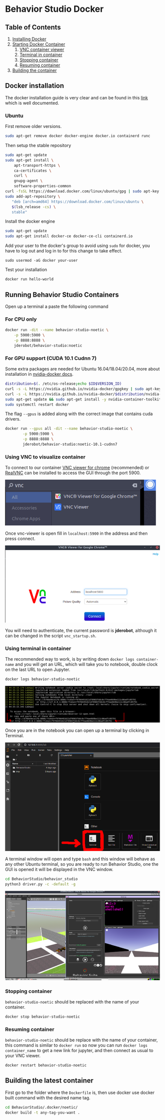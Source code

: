 # Behavior Studio Docker

## Table of Contents

1. [Installing Docker](#docker-installation)
2. [Starting Docker Container](#starting-docker)
    1. [VNC container viewer](#vnc)
    2. [Terminal in container](#term)
    3. [Stopping container](#stop)
    4. [Resuming container](#resume)
3. [Building the container](#building)

## Docker installation <a name="docker-installation"></a>

The docker installation guide is very clear and can be found in this [link](https://docs.docker.com/get-docker/) which is well documented.

### Ubuntu

First remove older versions.

```bash
sudo apt-get remove docker docker-engine docker.io containerd runc
```

Then setup the stable repository

```bash
sudo apt-get update
sudo apt-get install \
    apt-transport-https \
    ca-certificates \
    curl \
    gnupg-agent \
    software-properties-common
curl -fsSL https://download.docker.com/linux/ubuntu/gpg | sudo apt-key add -
sudo add-apt-repository \
   "deb [arch=amd64] https://download.docker.com/linux/ubuntu \
   $(lsb_release -cs) \
   stable"    
```

Install the docker engine

```bash
sudo apt-get update
sudo apt-get install docker-ce docker-ce-cli containerd.io
```

Add your user to the docker's group to avoid using `sudo` for docker, you have to log out and log in to for this change to take effect.

```
sudo usermod -aG docker your-user
```

Test your installation

```bash
docker run hello-world
```

## Running Behavior Studio Containers <a name="starting-docker"></a>

Open up a terminal a paste the following command

### For CPU only

```bash
docker run -dit --name behavior-studio-noetic \
	-p 5900:5900 \
	-p 8888:8888 \
	jderobot/behavior-studio:noetic
```

### For GPU support (CUDA 10.1 Cudnn 7)

Some extra packages are needed for Ubuntu 16.04/18.04/20.04, more about installation in [nvidia-docker docs](https://github.com/NVIDIA/nvidia-docker).

```bash
distribution=$(. /etc/os-release;echo $ID$VERSION_ID)
curl -s -L https://nvidia.github.io/nvidia-docker/gpgkey | sudo apt-key add -
curl -s -L https://nvidia.github.io/nvidia-docker/$distribution/nvidia-docker.list | sudo tee /etc/apt/sources.list.d/nvidia-docker.list
sudo apt-get update && sudo apt-get install -y nvidia-container-toolkit
sudo systemctl restart docker
```

The flag `--gpus` is added along with the correct image that contains cuda drivers.

```bash
docker run --gpus all -dit --name behavior-studio-noetic \
        -p 5900:5900 \
        -p 8888:8888 \
        jderobot/behavior-studio:noetic-10.1-cudnn7
```

### Using VNC to visualize container <a name="vnc"></a>

To connect to our container [VNC viewer for chrome](https://chrome.google.com/webstore/detail/vnc%C2%AE-viewer-for-google-ch/iabmpiboiopbgfabjmgeedhcmjenhbla?hl=en) (recommended) or [RealVNC](https://www.realvnc.com/en/) can be installed to access the GUI through the port 5900.

![vnc](imgs/vnc.png?raw=true "Searching VNC")

Once vnc-viewer is open fill in `localhost:5900` in the address and then press connect.

![vnc-viewer](imgs/vnc-viewer.png?raw=true "vnc-viewer")

You will need to authenticate, the current password is **jderobot**, although it can be changed in the script `vnc_startup.sh`.

### Using terminal in container <a name="term"></a>

The recommended way to work, is by writing down `docker logs container-name` and you will get an URL, which will take you to notebook, double clock on the last URL to open Jupyter.

```bash
docker logs behavior-studio-noetic
```

![jupyter](imgs/jupyter.png?raw=true "Jupyter")

Once you are in the notebook you can open up a terminal by clicking in Terminal.

![terminal](imgs/terminal.png?raw=true "Terminal")

A terminal window will open and type `bash` and this window will behave as any other Ubuntu terminal, so you are ready to run Behavior Studio, one the GUI is opened it will be displayed in the VNC window.

```bash
cd BehaviorStudio/behavior_studio
python3 driver.py -c -default -g
```

![behavior-studio](imgs/behavior-studio.png?raw=true "Behavior Studio")

### Stopping container <a name="stop"></a>

`behavior-studio-noetic` should be replaced with the name of your container.

```bash
docker stop behavior-studio-noetic
```

### Resuming container <a name="resume"></a>

`behavior-studio-noetic` should be replace with the name of your container, this command is similar to `docker run` so now you can run `docker logs container_name` to get a new link for jupyter, and then connect as usual to your VNC viewer.

```bash
docker restart behavior-studio-noetic
```

## Building the latest container <a name="building"></a>

First go to the folder where the `Dockerfile` is, then use docker use docker built command with the desired name tag.

```bash
cd BehaviorStudio/.docker/noetic/
docker build -t any-tag-you-want .
```
